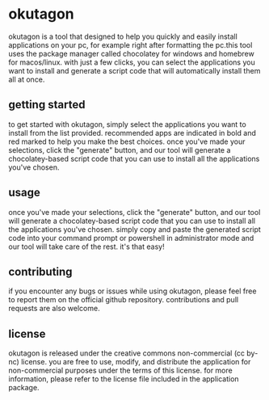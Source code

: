 # okutagon

okutagon is a tool that designed to help you quickly and easily install applications on your pc, for example right after formatting the pc.this tool uses the package manager called chocolatey for windows and homebrew for macos/linux. with just a few clicks, you can select the applications you want to install and generate a script code that will automatically install them all at once.

## getting started

to get started with okutagon, simply select the applications you want to install from the list provided. recommended apps are indicated in bold and red marked to help you make the best choices. once you've made your selections, click the "generate" button, and our tool will generate a chocolatey-based script code that you can use to install all the applications you've chosen.

## usage

once you've made your selections, click the "generate" button, and our tool will generate a chocolatey-based script code that you can use to install all the applications you've chosen.
simply copy and paste the generated script code into your command prompt or powershell in administrator mode and our tool will take care of the rest. it's that easy!

## contributing

if you encounter any bugs or issues while using okutagon, please feel free to report them on the official github repository. contributions and pull requests are also welcome.

## license

okutagon is released under the creative commons non-commercial (cc by-nc) license. you are free to use, modify, and distribute the application for non-commercial purposes under the terms of this license. for more information, please refer to the license file included in the application package.
